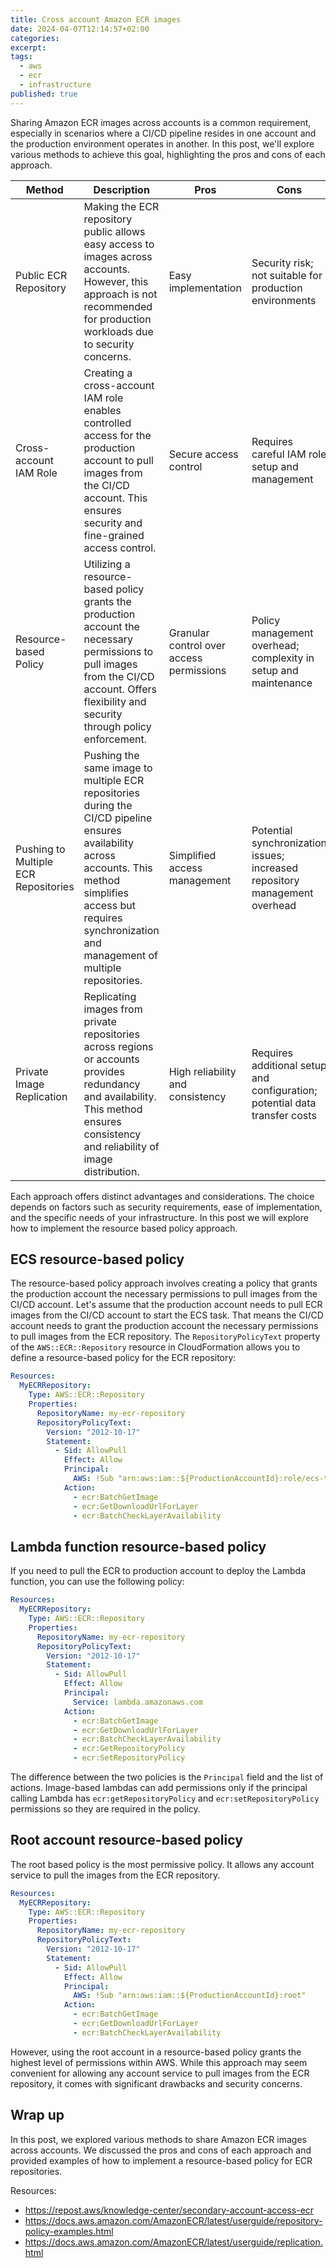 ```yaml
---
title: Cross account Amazon ECR images
date: 2024-04-07T12:14:57+02:00
categories:
excerpt:
tags:
  - aws
  - ecr
  - infrastructure
published: true
---
```


Sharing Amazon ECR images across accounts is a common requirement, especially in scenarios where a CI/CD pipeline resides in one account and the production environment operates in another.
In this post, we'll explore various methods to achieve this goal, highlighting the pros and cons of each approach.

| Method                               | Description                                                                                                                                                                                                             | Pros                                     | Cons                                                                       |
|--------------------------------------|-------------------------------------------------------------------------------------------------------------------------------------------------------------------------------------------------------------------------|------------------------------------------|----------------------------------------------------------------------------|
| Public ECR Repository                | Making the ECR repository public allows easy access to images across accounts. However, this approach is not recommended for production workloads due to security concerns.                                             | Easy implementation                      | Security risk; not suitable for production environments                    |
| Cross-account IAM Role               | Creating a cross-account IAM role enables controlled access for the production account to pull images from the CI/CD account. This ensures security and fine-grained access control.                                    | Secure access control                    | Requires careful IAM role setup and management                             |
| Resource-based Policy                | Utilizing a resource-based policy grants the production account the necessary permissions to pull images from the CI/CD account. Offers flexibility and security through policy enforcement.                            | Granular control over access permissions | Policy management overhead; complexity in setup and maintenance            |
| Pushing to Multiple ECR Repositories | Pushing the same image to multiple ECR repositories during the CI/CD pipeline ensures availability across accounts. This method simplifies access but requires synchronization and management of multiple repositories. | Simplified access management             | Potential synchronization issues; increased repository management overhead |
| Private Image Replication            | Replicating images from private repositories across regions or accounts provides redundancy and availability. This method ensures consistency and reliability of image distribution.                                    | High reliability and consistency         | Requires additional setup and configuration; potential data transfer costs |

Each approach offers distinct advantages and considerations.
The choice depends on factors such as security requirements, ease of implementation, and the specific needs of your infrastructure.
In this post we will explore how to implement the resource based policy approach.

## ECS resource-based policy

The resource-based policy approach involves creating a policy that grants the production account the necessary permissions to pull images from the CI/CD account.
Let's assume that the production account needs to pull ECR images from the CI/CD account to start the ECS task.
That means the CI/CD account needs to grant the production account the necessary permissions to pull images from the ECR repository.
The `RepositoryPolicyText` property of the `AWS::ECR::Repository` resource in CloudFormation allows you to define a resource-based policy for the ECR repository:

```yaml
Resources:
  MyECRRepository:
    Type: AWS::ECR::Repository
    Properties:
      RepositoryName: my-ecr-repository
      RepositoryPolicyText:
        Version: "2012-10-17"
        Statement:
          - Sid: AllowPull
            Effect: Allow
            Principal:
              AWS: !Sub "arn:aws:iam::${ProductionAccountId}:role/ecs-task-role"
            Action:
              - ecr:BatchGetImage
              - ecr:GetDownloadUrlForLayer
              - ecr:BatchCheckLayerAvailability
```

## Lambda function resource-based policy

If you need to pull the ECR to production account to deploy the Lambda function, you can use the following policy:

```yaml
Resources:
  MyECRRepository:
    Type: AWS::ECR::Repository
    Properties:
      RepositoryName: my-ecr-repository
      RepositoryPolicyText:
        Version: "2012-10-17"
        Statement:
          - Sid: AllowPull
            Effect: Allow
            Principal:
              Service: lambda.amazonaws.com
            Action:
              - ecr:BatchGetImage
              - ecr:GetDownloadUrlForLayer
              - ecr:BatchCheckLayerAvailability
              - ecr:GetRepositoryPolicy
              - ecr:SetRepositoryPolicy
```

The difference between the two policies is the `Principal` field and the list of actions.
Image-based lambdas can add permissions only if the principal calling Lambda has `ecr:getRepositoryPolicy` and `ecr:setRepositoryPolicy` permissions so they are required in the policy.

## Root account resource-based policy

The root based policy is the most permissive policy. It allows any account service to pull the images from the ECR repository.

```yaml
Resources:
  MyECRRepository:
    Type: AWS::ECR::Repository
    Properties:
      RepositoryName: my-ecr-repository
      RepositoryPolicyText:
        Version: "2012-10-17"
        Statement:
          - Sid: AllowPull
            Effect: Allow
            Principal:
              AWS: !Sub "arn:aws:iam::${ProductionAccountId}:root"
            Action:
              - ecr:BatchGetImage
              - ecr:GetDownloadUrlForLayer
              - ecr:BatchCheckLayerAvailability
```

However, using the root account in a resource-based policy grants the highest level of permissions within AWS.
While this approach may seem convenient for allowing any account service to pull images from the ECR repository, it comes with significant drawbacks and security concerns.

## Wrap up

In this post, we explored various methods to share Amazon ECR images across accounts.
We discussed the pros and cons of each approach and provided examples of how to implement a resource-based policy for ECR repositories.

Resources:

* https://repost.aws/knowledge-center/secondary-account-access-ecr
* https://docs.aws.amazon.com/AmazonECR/latest/userguide/repository-policy-examples.html
* https://docs.aws.amazon.com/AmazonECR/latest/userguide/replication.html
